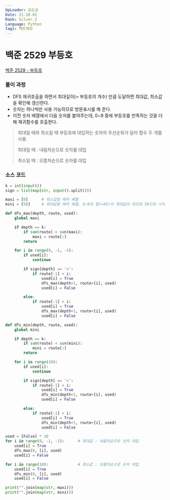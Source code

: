```yaml
---
UpLoader: 김도균
Date: 21.10.01
Rank: Silver.2
Language: Python
tags: 백트래킹
---
```


# 백준 2529 부등호

[백준 2529 - 부등호](https://www.acmicpc.net/problem/2529)  


### 풀이 과정  

- DFS 재귀호출을 하면서 최대깊이(= 부등호의 개수) 만큼 도달하면 최대값, 최소값을 확인해 갱신한다.
- 숫자는 하나씩만 사용 가능하므로 방문표시를 해 준다.
- 이전 숫자 배열에서 다음 숫자를 붙여주는데, 0~9 중에 부등호를 만족하는 것을 더해 재귀함수를 호출한다.

> 최대일 때와 최소일 때 부등호에 대입하는 숫자의 우선순위가 달라 함수 두 개를 사용.
>
> 최대일 때 : 내림차순으로 숫자를 대입
> 
> 최소일 때 : 오름차순으로 숫자를 대입


### 소스 코드

```py
k = int(input())
sign = list(map(str, input().split()))

maxi = [0]      # 최소값일 때의 배열
mini = [50]     # 최대값일 때의 배열, 0~9의 합(=45)이 최대값이 되므로 50으로 시작

def dfs_max(depth, route, used):
    global maxi

    if depth == k:
        if sum(route) > sum(maxi):
            maxi = route[:]
        return

    for i in range(9, -1, -1):
        if used[i]:
            continue

        if sign[depth] == '<':
            if route[-1] < i:
                used[i] = True
                dfs_max(depth+1, route+[i], used)
                used[i] = False

        else:
            if route[-1] > i:
                used[i] = True
                dfs_max(depth+1, route+[i], used)
                used[i] = False

def dfs_min(depth, route, used):
    global mini

    if depth == k:
        if sum(route) < sum(mini):
            mini = route[:]
        return

    for i in range(10):
        if used[i]:
            continue

        if sign[depth] == '<':
            if route[-1] < i:
                used[i] = True
                dfs_min(depth+1, route+[i], used)
                used[i] = False

        else:
            if route[-1] > i:
                used[i] = True
                dfs_min(depth+1, route+[i], used)
                used[i] = False

used = [False] * 10
for i in range(9, -1, -1):      # 최대값 : 내림차순으로 숫자 대입
    used[i] = True
    dfs_max(0, [i], used)
    used[i] = False

for i in range(10):             # 최소값 : 오름차순으로 숫자 대입
    used[i] = True
    dfs_min(0, [i], used)
    used[i] = False

print("".join(map(str, maxi)))
print("".join(map(str, mini)))
```